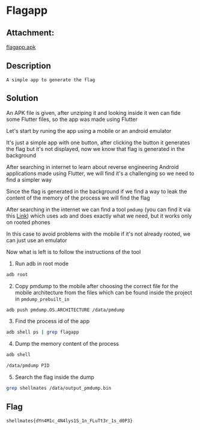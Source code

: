 # Flagapp

## Attachment:

[flagapp.apk](./flagapp.apk)

## Description

```A simple app to generate the flag```

## Solution

An APK file is given, after unziping it and looking inside it wen can fide some Flutter files, so the app was made using Flutter

Let's start by runing the app using a mobile or an android emulator

It's just a simple app with one button, after clicking the button it generates the flag but it's not displayed, now we know that flag is generated in the background

After searching in internet to learn about reverse engineering Android applications made using Flutter, we will find it's a challenging so we need to find a simpler way

Since the flag is generated in the background if we find a way to leak the content of the memory of the process we will find the flag

After searching in the internet we can find a tool `pmdump` (you can find it via this [Link](https://github.com/friendlyJLee/pmdump)) which uses `adb` and does exactly what we need, but it works only on rooted phones

In this case to avoid problems with the mobile if it's not already rooted, we can just use an emulator

Now what is left is to follow the instructions of the tool

1. Run adb in root mode

```bash
adb root
```
2. Copy pmdump to the mobile after choosing the correct file for the mobile architecture from the files which can be found inside the project in `pmdump_prebuilt_in`

```bash
adb push pmdump.OS.ARCHITECTURE /data/pmdump
```

3. Find the process id of the app

```bash
adb shell ps | grep flagapp
```

4. Dump the memory content of the process

```bash
adb shell

/data/pmdump PID
```

5. Search the flag inside the dump

```bash
grep shellmates /data/output_pmdump.bin
```

## Flag

`shellmates{dYn4M1c_4N4lys1S_1n_FLuTt3r_1s_d0P3}`